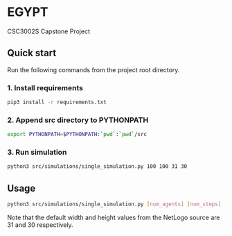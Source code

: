 # EGYPT
CSC3002S Capstone Project

## Quick start
Run the following commands from the project root directory.

### 1. Install requirements
```bash
pip3 install -r requirements.txt
```

### 2. Append src directory to PYTHONPATH
```bash
export PYTHONPATH=$PYTHONPATH:`pwd`:`pwd`/src
```

### 3. Run simulation
```bash
python3 src/simulations/single_simulation.py 100 100 31 30
```

## Usage

```bash 
python3 src/simulations/single_simulation.py [num_agents] [num_steps] [grid_width] [grid_height]
```
Note that the default width and height values from the NetLogo source are 31 and 30 respectively.